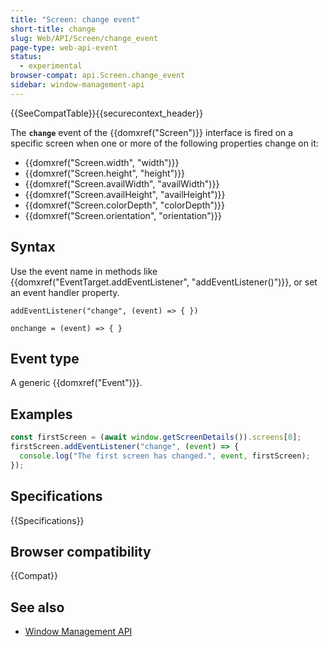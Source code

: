 ```yaml
---
title: "Screen: change event"
short-title: change
slug: Web/API/Screen/change_event
page-type: web-api-event
status:
  - experimental
browser-compat: api.Screen.change_event
sidebar: window-management-api
---
```


{{SeeCompatTable}}{{securecontext_header}}

The **`change`** event of the {{domxref("Screen")}} interface is fired on a specific screen when one or more of the following properties change on it:

- {{domxref("Screen.width", "width")}}
- {{domxref("Screen.height", "height")}}
- {{domxref("Screen.availWidth", "availWidth")}}
- {{domxref("Screen.availHeight", "availHeight")}}
- {{domxref("Screen.colorDepth", "colorDepth")}}
- {{domxref("Screen.orientation", "orientation")}}

## Syntax

Use the event name in methods like {{domxref("EventTarget.addEventListener", "addEventListener()")}}, or set an event handler property.

```js-nolint
addEventListener("change", (event) => { })

onchange = (event) => { }
```

## Event type

A generic {{domxref("Event")}}.

## Examples

```js
const firstScreen = (await window.getScreenDetails()).screens[0];
firstScreen.addEventListener("change", (event) => {
  console.log("The first screen has changed.", event, firstScreen);
});
```

## Specifications

{{Specifications}}

## Browser compatibility

{{Compat}}

## See also

- [Window Management API](/en-US/docs/Web/API/Window_management)
